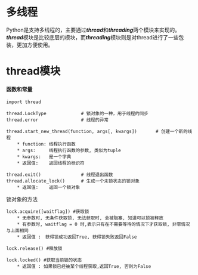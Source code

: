 # 多线程

Python是支持多线程的，主要通过***thread***和***threading***两个模块来实现的。
***thread***模块是比较底层的模块，而***threading***模块则是对thread进行了一些包装，更加方便使用。

# thread模块

#### 函数和常量
```
import thread

thread.LockType             # 锁对象的一种，用于线程的同步
thread.error                # 线程的异常

thread.start_new_thread(function, args[, kwargs])       # 创建一个新的线程
    * function: 线程执行函数
    * args:     线程执行函数的参数, 类似为tuple
    * kwargs:   是一个字典
    * 返回值:    返回线程的标识符
    
thread.exit()               # 线程退出函数
thread.allocate_lock()      # 生成一个未锁状态的锁对象
    * 返回值:    返回一个锁对象
```

锁对象的方法

```
lock.acquire([waitflag]) #获取锁
    * 无参数时, 无条件获取锁, 无法获取时, 会被阻塞, 知道可以锁被释放
    * 有参数时, waitflag = 0 时,表示只有在不需要等待的情况下才获取锁, 非零情况与上面相同
    * 返回值 :　获得锁成功返回True, 获得锁失败返回False

lock.release() #释放锁

lock.locked() #获取当前锁的状态
    * 返回值 : 如果锁已经被某个线程获取,返回True, 否则为False
```